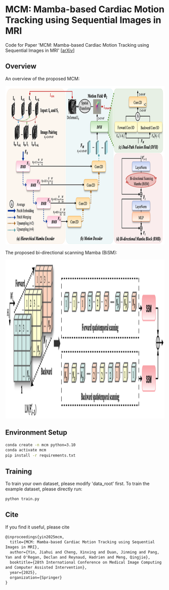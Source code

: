 # MCM: Mamba-based Cardiac Motion Tracking using Sequential Images in MRI
Code for Paper 'MCM: Mamba-based Cardiac Motion Tracking using Sequential Images in MRI'
[[arXiv](https://arxiv.org)]

## Overview 

An overview of the proposed MCM:

<img width="750" height="500" src="figures/framework.png">

The proposed bi-directional scanning Mamba (BiSM):

<img width="750" height="500" src="figures/scan.png">

## Environment Setup
```bash
conda create -n mcm python=3.10
conda activate mcm
pip install -r requirements.txt
```

## Training
To train your own dataset, please modify 'data_root' first. To train the example dataset, please directly run: 
```bash
python train.py 
```

## Cite
If you find it useful, please cite
~~~
@inproceedings{yin2025mcm,
  title={MCM: Mamba-based Cardiac Motion Tracking using Sequential Images in MRI},
  author={Yin, Jiahui and Cheng, Xinxing and Duan, Jinming and Pang, Yan and O'Regan, Declan and Reynaud, Hadrien and Meng, Qingjie},
  booktitle={28th International Conference on Medical Image Computing and Computer Assisted Intervention},
  year={2025},
  organization={Springer}
}
~~~
